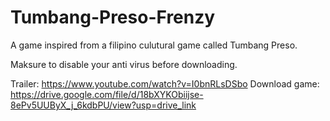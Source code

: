 # Tumbang-Preso-Frenzy

A game inspired from a filipino culutural game called Tumbang Preso.

Maksure to disable your anti virus before downloading.

Trailer: https://www.youtube.com/watch?v=I0bnRLsDSbo
Download game: https://drive.google.com/file/d/18bXYKObiijse-8ePv5UUByX_j_6kdbPU/view?usp=drive_link
